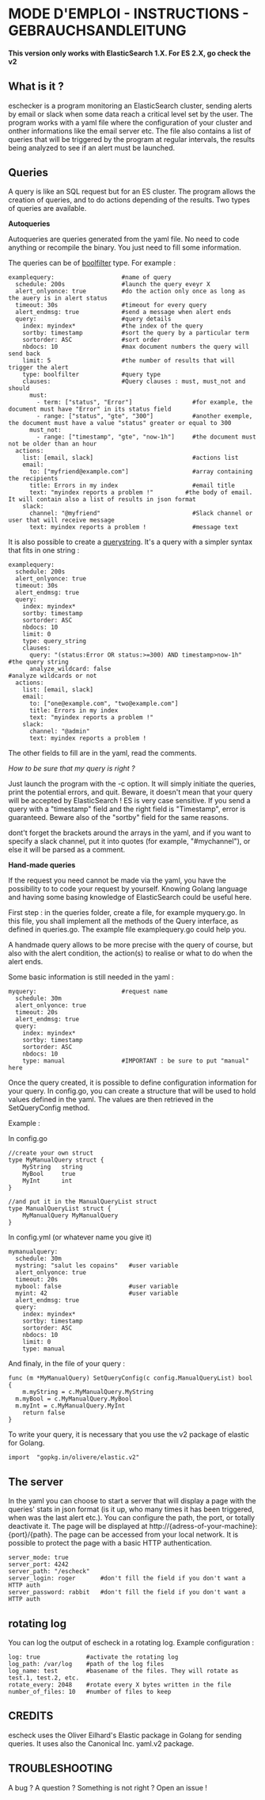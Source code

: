 MODE D'EMPLOI - INSTRUCTIONS - GEBRAUCHSANDLEITUNG
==================================================

#### This version only works with ElasticSearch 1.X. For ES 2.X, go check the v2

## What is it ?

eschecker is a program monitoring an ElasticSearch cluster, sending alerts
by email or slack when some data reach a critical level set by the user.
The program works with a yaml file where the configuration of your cluster
and onther informations like the email server etc. The file also contains a list
of queries that will be triggered by the program at regular intervals, the results
being analyzed to see if an alert must be launched.

## Queries

A query is like an SQL request but for an ES cluster. The program allows the
creation of queries, and to do actions depending of the results. Two types of
queries are available.

**Autoqueries**

Autoqueries are queries generated from the yaml file. No need to code anything or
recompile the binary. You just need to fill some information.

The queries can be of [boolfilter](https://www.elastic.co/guide/en/elasticsearch/reference/1.7/query-dsl-bool-filter.html) type.
For example :

```
examplequery:                   #name of query
  schedule: 200s                #launch the query eveyr X
  alert_onlyonce: true          #do the action only once as long as the auery is in alert status
  timeout: 30s                  #timeout for every query
  alert_endmsg: true            #send a message when alert ends
  query:                        #query details
    index: myindex*             #the index of the query
    sortby: timestamp           #sort the query by a particular term
    sortorder: ASC              #sort order
    nbdocs: 10                  #max document numbers the query will send back
    limit: 5                    #the number of results that will trigger the alert
    type: boolfilter            #query type
    clauses:                    #Query clauses : must, must_not and should
      must:
        - term: ["status", "Error"]                 #for example, the document must have "Error" in its status field
        - range: ["status", "gte", "300"]           #another exemple, the document must have a value "status" greater or equal to 300
      must_not:
        - range: ["timestamp", "gte", "now-1h"]     #the document must not be older than an hour
  actions:                                          
    list: [email, slack]                            #actions list
    email:
      to: ["myfriend@example.com"]                  #array containing the recipients
      title: Errors in my index                     #email title
      text: "myindex reports a problem !"         #the body of email. It will contain also a list of results in json format
    slack:
      channel: "@myfriend"                          #Slack channel or user that will receive message
      text: myindex reports a problem !             #message text
```


It is also possible to create a [querystring](https://www.elastic.co/guide/en/elasticsearch/reference/1.7/query-dsl-query-string-query.html#query-dsl-query-string-query).
It's a query with a simpler syntax that fits in one string :


```
examplequery:   
  schedule: 200s
  alert_onlyonce: true  
  timeout: 30s
  alert_endmsg: true
  query:     
    index: myindex*
    sortby: timestamp
    sortorder: ASC
    nbdocs: 10
    limit: 0
    type: query_string
    clauses:
      query: "(status:Error OR status:>=300) AND timestamp>now-1h"      #the query string
      analyze_wildcard: false                                           #analyze wildcards or not
  actions:                                          
    list: [email, slack]
    email:
      to: ["one@example.com", "two@example.com"]
      title: Errors in my index
      text: "myindex reports a problem !"
    slack:
      channel: "@admin"
      text: myindex reports a problem !
```

The other fields to fill are in the yaml, read the comments.


 *How to be sure that my query is right ?*

Just launch the program with the -c option. It will simply initiate the queries,
print the potential errors, and quit. Beware, it doesn't mean that your query will be
accepted by ElasticSearch ! ES is very case sensitive. If you send a query with
a "timestamp" field and the right field is "Timestamp", error is guaranteed.
Beware also of the "sortby" field for the same reasons.

dont't forget the brackets around the arrays in the yaml, and if you want to
specify a slack channel, put it into quotes (for example, "#mychannel"), or else
it will be parsed as a comment.

**Hand-made queries**

If the request you need cannot be made via the yaml, you have the possibility to
to code your request by yourself. Knowing Golang language and having some
basing knowledge of ElasticSearch could be useful here.

First step : in the queries folder, create a file, for example myquery.go. In this
file, you shall implement all the methods of the Query interface, as defined
in queries.go. The example file examplequery.go could help you.

A handmade query allows to be more precise with the query of course, but also with
the alert condition, the action(s) to realise or what to do when the alert ends.

Some basic information is still needed in the yaml :

```
myquery:                        #request name
  schedule: 30m
  alert_onlyonce: true
  timeout: 20s
  alert_endmsg: true
  query:
    index: myindex*
    sortby: timestamp
    sortorder: ASC
    nbdocs: 10
    type: manual                #IMPORTANT : be sure to put "manual" here
```

Once the query created, it is possible to define configuration information for your
query. In config.go, you can create a structure that will be used to hold values
defined in the yaml. The values are then retrieved in the SetQueryConfig method.

Example :

In config.go

```
//create your own struct
type MyManualQuery struct {
	MyString   string
	MyBool     true
	MyInt      int
}

//and put it in the ManualQueryList struct
type ManualQueryList struct {
	MyManualQuery MyManualQuery
}
```

In config.yml (or whatever name you give it)

```
mymanualquery:
  schedule: 30m
  mystring: "salut les copains"   #user variable
  alert_onlyonce: true
  timeout: 20s
  mybool: false                   #user variable
  myint: 42                       #user variable
  alert_endmsg: true
  query:
    index: myindex*
    sortby: timestamp
    sortorder: ASC
    nbdocs: 10
    limit: 0
    type: manual
```

And finaly, in the file of your query :

```
func (m *MyManualQuery) SetQueryConfig(c config.ManualQueryList) bool {
	m.myString = c.MyManualQuery.MyString
  m.myBool = c.MyManualQuery.MyBool
  m.myInt = c.MyManualQuery.MyInt
	return false
}
```

To write your query, it is necessary that you use the v2 package of elastic
for Golang.

```
import 	"gopkg.in/olivere/elastic.v2"
```

## The server

In the yaml you can choose to start a server that will display a page with the
queries' stats in json format (is it up, who many times it has been triggered,
when was the last alert etc.). You can configure the path, the port, or totally
deactivate it. The page will be displayed at http://{adress-of-your-machine}:{port}/{path}.
The page can be accessed from your local network. It is possible to protect the
page with a basic HTTP authentication.

```
server_mode: true
server_port: 4242
server_path: "/escheck"
server_login: roger       #don't fill the field if you don't want a HTTP auth
server_password: rabbit   #don't fill the field if you don't want a HTTP auth
```

## rotating log

You can log the output of escheck in a rotating log. Example configuration :

```
log: true             #activate the rotating log
log_path: /var/log    #path of the log files
log_name: test        #basename of the files. They will rotate as test.1, test.2, etc.
rotate_every: 2048    #rotate every X bytes written in the file
number_of_files: 10   #number of files to keep
```

## CREDITS

escheck uses the Oliver Eilhard's Elastic package in Golang for sending
queries. It uses also the Canonical Inc. yaml.v2 package.

## TROUBLESHOOTING

A bug ? A question ? Something is not right ? Open an issue !
